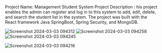  Project Name: Management Student System
Project Description : his project enables the admin can register and log in to this system to add, edit, delete, and search the student list in the system. The project was built with the React framework Java SpringBoot, Spring Security, and MongoDB.

![Screenshot 2024-03-03 094312](https://github.com/ChunLoon/Students_Management_System_frontend/assets/104199648/cffc196d-8cbf-4798-97e6-dfd38c12dea4)
![Screenshot 2024-03-03 094258](https://github.com/ChunLoon/Students_Management_System_frontend/assets/104199648/90144406-313e-498f-94af-7b0f7c11e2cd)
![Screenshot 2024-03-03 094245](https://github.com/ChunLoon/Students_Management_System_frontend/assets/104199648/34a20b9d-caa0-490d-a503-7ecd83b21a8c)

![Screenshot 2024-03-03 094216](https://github.com/ChunLoon/Students_Management_System_frontend/assets/104199648/1b3d13ee-3174-4065-8b39-4e739518c633)
